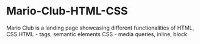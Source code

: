 # Mario-Club-HTML-CSS

Mario Club is a landing page showcasing different functionalities of HTML, CSS
HTML - tags, semantic elements
CSS - media queries, inline, block
